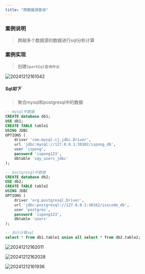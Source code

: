 ```yaml
---
title: "跨数据源查询"
---
```


### 案例说明

> 跨越多个数据源的数据进行sql分析计算

### 案例实现

> 创建`SparkSql查询作业`

![20241212161042](https://img.isxcode.com/picgo/20241212161042.png)

##### Sql如下

> 聚合mysql和postgresql中的数据

```sql
-- mysql中数据
CREATE database db1;
USE db1;
CREATE TABLE table1
USING JDBC
OPTIONS (
    driver 'com.mysql.cj.jdbc.Driver',
    url 'jdbc:mysql://127.0.0.1:30102/ispong_db',
    user 'ispong',
    password 'ispong123',
    dbtable 'zqy_users_jdbc'
);

-- postgresql中数据
CREATE database db2;
USE db2;
CREATE TABLE table2
USING JDBC
OPTIONS (
    driver 'org.postgresql.Driver',
    url 'jdbc:postgresql://127.0.0.1:30162/isxcode_db',
    user 'postgres',
    password 'ispong123',
    dbtable 'users'
);

-- 执行计算sql
select * from db1.table1 union all select * from db2.table2;
```

![20241212162011](https://img.isxcode.com/picgo/20241212162011.png)

![20241212162028](https://img.isxcode.com/picgo/20241212162028.png)

![20241212161936](https://img.isxcode.com/picgo/20241212161936.png)